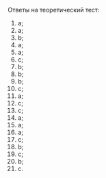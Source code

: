 Ответы на теоретический тест:
1. a;
2. a;
3. b;
4. a;
5. a;
6. c;
7. b;
8. b;
9. b;
10. c;
11. a;
12. c;
13. c;
14. a;
15. a;
16. a;
17. c;
18. b;
19. c;
20. b;
21. c.
